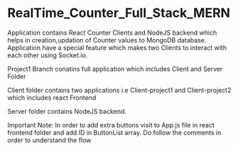 # RealTime_Counter_Full_Stack_MERN

Application contains React Counter Clients and NodeJS backend which helps in creation,updation of Counter values to MongoDB database. Application have a special feature which makes two Clients to interact with each other using Socket.io. 

Project1 Branch conatins full application which includes Client and Server Folder

Client folder contains two applications i.e Client-project1 and Client-project2 which includes react Frontend

Server folder contains NodeJS backend.

Important Note:
In order to add extra buttons visit to App.js file in react frontend folder and add ID in ButtonList array.
Do follow the comments in order to understand the flow


